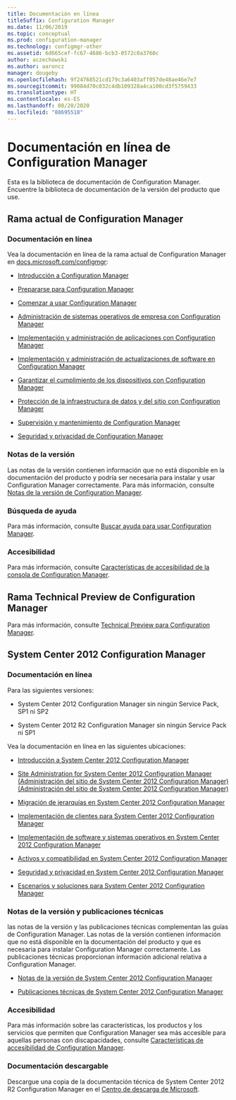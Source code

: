 ```yaml
---
title: Documentación en línea
titleSuffix: Configuration Manager
ms.date: 11/06/2019
ms.topic: conceptual
ms.prod: configuration-manager
ms.technology: configmgr-other
ms.assetid: 6d665cef-fc67-4686-bcb3-0572c0a3760c
author: aczechowski
ms.author: aaroncz
manager: dougeby
ms.openlocfilehash: 9f24768521cd179c3a6403aff057de48ae46e7e7
ms.sourcegitcommit: 99084d70c032c4db109328a4ca100cd3f5759433
ms.translationtype: HT
ms.contentlocale: es-ES
ms.lasthandoff: 08/20/2020
ms.locfileid: "88695518"
---
```

# <a name="online-documentation-for-configuration-manager"></a>Documentación en línea de Configuration Manager

<!-- this article is a placeholder for the historical CHM file, or F1 help, as all the versions used the same FWLINK to get to help. Due to that, this file is used to help redirect the reader to the product they want help with -->

Esta es la biblioteca de documentación de Configuration Manager. Encuentre la biblioteca de documentación de la versión del producto que use.

## <a name="configuration-manager-current-branch"></a>Rama actual de Configuration Manager

### <a name="online-documentation"></a>Documentación en línea

Vea la documentación en línea de la rama actual de Configuration Manager en [docs.microsoft.com/configmgr](/configmgr):  

- [Introducción a Configuration Manager](../understand/introduction.md)  

- [Prepararse para Configuration Manager](../plan-design/get-ready.md)  

- [Comenzar a usar Configuration Manager](../servers/deploy/start-using.md)  

- [Administración de sistemas operativos de empresa con Configuration Manager](../../osd/understand/introduction-to-operating-system-deployment.md)  

- [Implementación y administración de aplicaciones con Configuration Manager](../../apps/deploy-use/deploy-applications.md)  

- [Implementación y administración de actualizaciones de software en Configuration Manager](../../sum/understand/software-updates-introduction.md)  

- [Garantizar el cumplimiento de los dispositivos con Configuration Manager](../../compliance/understand/ensure-device-compliance.md)  

- [Protección de la infraestructura de datos y del sitio con Configuration Manager](../../protect/understand/protect-data-and-site-infrastructure.md)  

- [Supervisión y mantenimiento de Configuration Manager](../servers/manage/maintenance-tasks.md)  

- [Seguridad y privacidad de Configuration Manager](../plan-design/security/security-and-privacy.md)  

### <a name="release-notes"></a>Notas de la versión

Las notas de la versión contienen información que no está disponible en la documentación del producto y podría ser necesaria para instalar y usar Configuration Manager correctamente. Para más información, consulte [Notas de la versión de Configuration Manager](../servers/deploy/install/release-notes.md).  

### <a name="find-help"></a>Búsqueda de ayuda

Para más información, consulte [Buscar ayuda para usar Configuration Manager](../understand/find-help.md).

### <a name="accessibility"></a>Accesibilidad

Para más información, consulte [Características de accesibilidad de la consola de Configuration Manager](../understand/accessibility-features.md).

## <a name="configuration-manager-technical-preview-branch"></a>Rama Technical Preview de Configuration Manager

Para más información, consulte [Technical Preview para Configuration Manager](../get-started/technical-preview.md).  

## <a name="system-center-2012-configuration-manager"></a>System Center 2012 Configuration Manager

### <a name="online-documentation"></a>Documentación en línea

Para las siguientes versiones:

- System Center 2012 Configuration Manager sin ningún Service Pack, SP1 ni SP2  

- System Center 2012 R2 Configuration Manager sin ningún Service Pack ni SP1  

Vea la documentación en línea en las siguientes ubicaciones:  

- [Introducción a System Center 2012 Configuration Manager](/previous-versions/system-center/system-center-2012-R2/gg682144\(v=technet.10\))  

- [Site Administration for System Center 2012 Configuration Manager (Administración del sitio de System Center 2012 Configuration Manager) (Administración del sitio de System Center 2012 Configuration Manager)](/previous-versions/system-center/system-center-2012-R2/gg681983\(v=technet.10\))  

- [Migración de jerarquías en System Center 2012 Configuration Manager](/previous-versions/system-center/system-center-2012-R2/gg682006\(v=technet.10\))  

- [Implementación de clientes para System Center 2012 Configuration Manager](/previous-versions/system-center/system-center-2012-R2/gg699391\(v=technet.10\))  

- [Implementación de software y sistemas operativos en System Center 2012 Configuration Manager](/previous-versions/system-center/system-center-2012-R2/gg699393\(v=technet.10\))  

- [Activos y compatibilidad en System Center 2012 Configuration Manager](/previous-versions/system-center/system-center-2012-R2/gg682029\(v=technet.10\))  

- [Seguridad y privacidad en System Center 2012 Configuration Manager](/previous-versions/system-center/system-center-2012-R2/gg682033\(v=technet.10\))  

- [Escenarios y soluciones para System Center 2012 Configuration Manager](/previous-versions/system-center/system-center-2012-R2/jj884163\(v=technet.10\))  

### <a name="release-notes-and-technical-publications"></a>Notas de la versión y publicaciones técnicas

las notas de la versión y las publicaciones técnicas complementan las guías de Configuration Manager. Las notas de la versión contienen información que no está disponible en la documentación del producto y que es necesaria para instalar Configuration Manager correctamente. Las publicaciones técnicas proporcionan información adicional relativa a Configuration Manager.  

- [Notas de la versión de System Center 2012 Configuration Manager](/previous-versions/system-center/system-center-2012-R2/jj870706\(v=technet.10\))  

- [Publicaciones técnicas de System Center 2012 Configuration Manager](/previous-versions/system-center/system-center-2012-R2/hh531521\(v=technet.10\))  

### <a name="accessibility"></a>Accesibilidad

Para más información sobre las características, los productos y los servicios que permiten que Configuration Manager sea más accesible para aquellas personas con discapacidades, consulte [Características de accesibilidad de Configuration Manager](/previous-versions/system-center/system-center-2012-R2/jj553406\(v=technet.10\)).

### <a name="downloadable-documentation"></a>Documentación descargable

Descargue una copia de la documentación técnica de System Center 2012 R2 Configuration Manager en el [Centro de descarga de Microsoft](https://www.microsoft.com/download/details.aspx?id=29901).